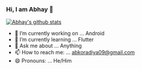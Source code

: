 ### Hi, I am Abhay 👋

[![Abhay's github stats](https://github-readme-stats.vercel.app/api?username=abkoradiya&count_private=true)](https://github.com/anuraghazra/github-readme-stats)

- 🔭 I’m currently working on ... Android
- 🌱 I’m currently learning ... Flutter
- 💬 Ask me about ... Anything
- 📫 How to reach me: ... abkoradiya09@gmail.com
- 😄 Pronouns: ... He/Him
